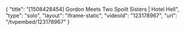 {
    "title": "[1508428454] Gordon Meets Two Spoilt Sisters | Hotel Hell",
    "type": "solo",
    "layout": "iframe-static",
    "videoId": "123178967",
    "url": "\/tvpembed\/123178967"
}